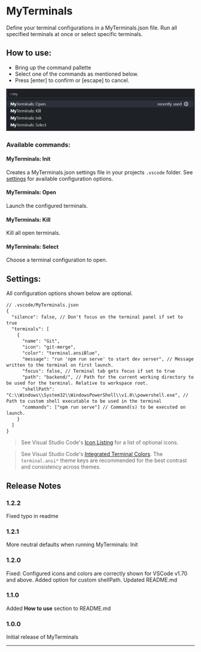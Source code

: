 # MyTerminals

Define your terminal configurations in a MyTerminals.json file.
Run all specified terminals at once or select specific terminals.

## How to use:
- Bring up the command pallette
- Select one of the commands as mentioned below.
- Press [enter] to confirm or [escape] to cancel.

![Command pallette](/images/command-pallette.png)


### Available commands:
#### MyTerminals: Init
Creates a MyTerminals.json settings file in your projects `.vscode` folder.
See [settings](#available-settings) for available configuration options.

#### MyTerminals: Open
Launch the configured terminals.

#### MyTerminals: Kill
Kill all open terminals.

#### MyTerminals: Select
Choose a terminal configuration to open.
 

## Settings:
All configuration options shown below are optional.

```jsonc
// .vscode/MyTerminals.json
{
  "silence": false, // Don't focus on the terminal panel if set to true
  "terminals": [
    {
      "name": "Git",
      "icon": "git-merge", 
      "color": "terminal.ansiBlue",
      "message": "run 'npm run serve' to start dev server", // Message written to the terminal on first launch.
      "focus": false, // Terminal tab gets focus if set to true 
      "path": "backend/", // Path for the current working directory to be used for the terminal. Relative to workspace root.
      "shellPath": "C:\\Windows\\System32\\WindowsPowerShell\\v1.0\\powershell.exe", // Path to custom shell executable to be used in the terminal
      "commands": ["npm run serve"] // Command(s) to be executed on launch.
    }    
  ]
}
```

 > See Visual Studio Code's [Icon Listing](https://code.visualstudio.com/api/references/icons-in-labels#icon-listing) for a list of optional icons.

> See Visual Studio Code's [Integrated Terminal Colors](https://code.visualstudio.com/api/references/theme-color#integrated-terminal-colors). The `terminal.ansi*` theme keys are recommended for the best contrast and consistency across themes.


## Release Notes
### 1.2.2
Fixed typo in readme
### 1.2.1
More neutral defaults when running MyTerminals: Init
### 1.2.0
Fixed: Configured icons and colors are correctly shown for VSCode v1.70 and above.
Added option for custom shellPath.
Updated README.md 

### 1.1.0
Added **How to use** section to README.md

### 1.0.0

Initial release of MyTerminals

---
